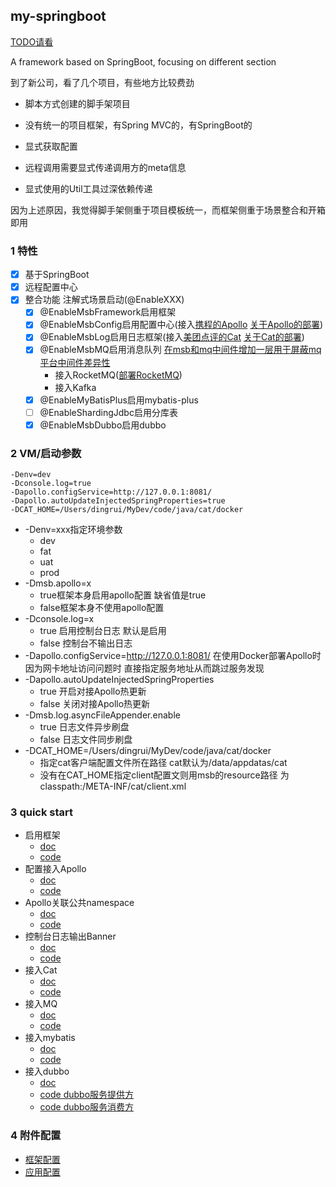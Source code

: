 my-springboot
---

[TODO请看](./TODO.md)

A framework based on SpringBoot, focusing on different section

到了新公司，看了几个项目，有些地方比较费劲

- 脚本方式创建的脚手架项目

- 没有统一的项目框架，有Spring MVC的，有SpringBoot的

- 显式获取配置

- 远程调用需要显式传递调用方的meta信息

- 显式使用的Util工具过深依赖传递

因为上述原因，我觉得脚手架侧重于项目模板统一，而框架侧重于场景整合和开箱即用

### 1 特性

- [x] 基于SpringBoot
- [x] 远程配置中心
- [x] 整合功能 注解式场景启动(@EnableXXX)
    - [X] @EnableMsbFramework启用框架
    - [X] @EnableMsbConfig启用配置中心(接入[携程的Apollo](https://github.com/apolloconfig/apollo.git) [关于Apollo的部署](https://bannirui.github.io/2024/11/19/Docker/%E5%AE%89%E8%A3%85Apollo/))
    - [X] @EnableMsbLog启用日志框架(接入[美团点评的Cat](https://github.com/dianping/cat.git) [关于Cat的部署](https://bannirui.github.io/2024/11/26/Docker/%E5%AE%89%E8%A3%85Cat/))
    - [X] @EnableMsbMQ启用消息队列 [在msb和mq中间件增加一层用于屏蔽mq平台中间件差异性](./doc/my-message-service架构设计.md)
      - 接入RocketMQ([部署RocketMQ](https://bannirui.github.io/2025/01/09/Docker/%E9%83%A8%E7%BD%B2RocketMQ/))
      - 接入Kafka
    - [X] @EnableMyBatisPlus启用mybatis-plus
    - [ ] @EnableShardingJdbc启用分库表
    - [X] @EnableMsbDubbo启用dubbo

### 2 VM/启动参数

```shell
-Denv=dev
-Dconsole.log=true
-Dapollo.configService=http://127.0.0.1:8081/
-Dapollo.autoUpdateInjectedSpringProperties=true
-DCAT_HOME=/Users/dingrui/MyDev/code/java/cat/docker
```

- -Denv=xxx指定环境参数
    - dev
    - fat
    - uat
    - prod
- -Dmsb.apollo=x
    - true框架本身启用apollo配置 缺省值是true
    - false框架本身不使用apollo配置
- -Dconsole.log=x
    - true 启用控制台日志 默认是启用
    - false 控制台不输出日志
- -Dapollo.configService=http://127.0.0.1:8081/ 在使用Docker部署Apollo时因为网卡地址访问问题时 直接指定服务地址从而跳过服务发现
- -Dapollo.autoUpdateInjectedSpringProperties
  - true 开启对接Apollo热更新
  - false 关闭对接Apollo热更新
- -Dmsb.log.asyncFileAppender.enable
  - true 日志文件异步刷盘
  - false 日志文件同步刷盘
- -DCAT_HOME=/Users/dingrui/MyDev/code/java/cat/docker
  - 指定cat客户端配置文件所在路径 cat默认为/data/appdatas/cat
  - 没有在CAT_HOME指定client配置文则用msb的resource路径 为classpath:/META-INF/cat/client.xml

### 3 quick start
- 启用框架
  - [doc](./doc/启用框架.md)
  - [code](./msb-samples/sample-01)
- 配置接入Apollo
  - [doc](./doc/读取远程配置-apollo.md)
  - [code](./msb-samples/sample-02)
- Apollo关联公共namespace
  - [doc](./doc/远程配置热更新.md)
  - [code](./msb-samples/sample-03)
- 控制台日志输出Banner
  - [doc](./doc/控制台输出Banner.md)
  - [code](./msb-samples/sample-04)
- 接入Cat
  - [doc](./doc/集成Cat.md)
  - [code](./msb-samples/sample-04)
- 接入MQ
  - [doc](./doc/集成MQ.md)
  - [code](./msb-samples/sample-06)
- 接入mybatis
  - [doc](./doc/集成mybatis.md)
  - [code](./msb-samples/sample-07)
- 接入dubbo
  - [doc](./doc/集成dubbo.md)
  - [code dubbo服务提供方](./msb-samples/sample-08)
  - [code dubbo服务消费方](./msb-samples/sample-09)

### 4 附件配置

- [框架配置](./doc/msb.properties)
- [应用配置](./doc/app.properties)
